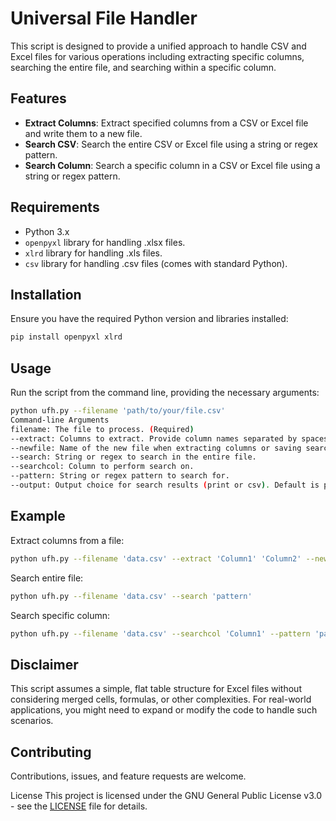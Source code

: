 # Universal File Handler

This script is designed to provide a unified approach to handle CSV and Excel files for various operations including extracting specific columns, searching the entire file, and searching within a specific column.

## Features

- **Extract Columns**: Extract specified columns from a CSV or Excel file and write them to a new file.
- **Search CSV**: Search the entire CSV or Excel file using a string or regex pattern.
- **Search Column**: Search a specific column in a CSV or Excel file using a string or regex pattern.

## Requirements

- Python 3.x
- `openpyxl` library for handling .xlsx files.
- `xlrd` library for handling .xls files.
- `csv` library for handling .csv files (comes with standard Python).

## Installation

Ensure you have the required Python version and libraries installed:

```bash
pip install openpyxl xlrd
```

## Usage
Run the script from the command line, providing the necessary arguments:

```bash
python ufh.py --filename 'path/to/your/file.csv'
Command-line Arguments
filename: The file to process. (Required)
--extract: Columns to extract. Provide column names separated by spaces.
--newfile: Name of the new file when extracting columns or saving search results.
--search: String or regex to search in the entire file.
--searchcol: Column to perform search on.
--pattern: String or regex pattern to search for.
--output: Output choice for search results (print or csv). Default is print.
```

## Example
Extract columns from a file:

```bash
python ufh.py --filename 'data.csv' --extract 'Column1' 'Column2' --newfile 'extracted.csv'
```

Search entire file:
```bash
python ufh.py --filename 'data.csv' --search 'pattern'
```

Search specific column:

```bash
python ufh.py --filename 'data.csv' --searchcol 'Column1' --pattern 'pattern' --output 'csv'
```

## Disclaimer
This script assumes a simple, flat table structure for Excel files without considering merged cells, formulas, or other complexities. For real-world applications, you might need to expand or modify the code to handle such scenarios.

## Contributing
Contributions, issues, and feature requests are welcome.

License
This project is licensed under the GNU General Public License v3.0 - see the [LICENSE](../LICENSE) file for details.




